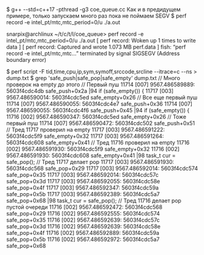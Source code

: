 $ g++ --std=c++17 -pthread -g3 coe_queue.cc
Как и в предидущем примере, только запускаем много раз пока не поймаем SEGV
$ perf record -e intel_pt/mtc,mtc_period=0/u ./a.out

snarpix@archlinux ~/t/c/t/I/coe_queue> perf record -e intel_pt/mtc,mtc_period=0/u ./a.out
[ perf record: Woken up 1 times to write data ]
[ perf record: Captured and wrote 1.073 MB perf.data ]
fish: “perf record -e intel_pt/mtc,mtc…” terminated by signal SIGSEGV (Address boundary error)

$ perf script -F tid,time,cpu,ip,sym,symoff,srccode,srcline --itrace=c --ns > dump.txt
$ grep 'safe_push\|safe_pop\|safe_empty' dump.txt
// Много проверок на empty до этого
// Первый пуш
11714 [007]  9567.486589889:      5603f4cdc4db safe_push+0x2a
|94           if (safe_empty()) {
11717 [003]  9567.486590014:      5603f4cdc5ed safe_empty+0x26
// Все еще первый пуш
11714 [007]  9567.486590055:      5603f4cdc4e7 safe_push+0x36
11714 [007]  9567.486590055:      5603f4cdc4f6 safe_push+0x45
|94           if (safe_empty()) {
11716 [002]  9567.486590347:      5603f4cdc5ed safe_empty+0x26
// Тоже первый пуш
11714 [007]  9567.486590472:      5603f4cdc502 safe_push+0x51
// Тред 11717 проверил на empty
11717 [003]  9567.486591222:      5603f4cdc5f9 safe_empty+0x32
11717 [003]  9567.486591264:      5603f4cdc608 safe_empty+0x41
// Тред 11716 проверил на empty
11716 [002]  9567.486591930:      5603f4cdc5f9 safe_empty+0x32
11716 [002]  9567.486591930:      5603f4cdc608 safe_empty+0x41
|98           task_t cur = safe_pop();
// Тред 11717 делает pop
11717 [003]  9567.486591930:      5603f4cdc568 safe_pop+0x29
11717 [003]  9567.486592014:      5603f4cdc574 safe_pop+0x35
11717 [003]  9567.486592014:      5603f4cdc57c safe_pop+0x3d
11717 [003]  9567.486592055:      5603f4cdc58e safe_pop+0x4f
11717 [003]  9567.486592347:      5603f4cdc59a safe_pop+0x5b
11717 [003]  9567.486592389:      5603f4cdc5a7 safe_pop+0x68
|98           task_t cur = safe_pop();
// Тред 11716 делает pop пустой очереди
11716 [002]  9567.486592472:      5603f4cdc568 safe_pop+0x29
11716 [002]  9567.486592555:      5603f4cdc574 safe_pop+0x35
11716 [002]  9567.486592639:      5603f4cdc57c safe_pop+0x3d
11716 [002]  9567.486592639:      5603f4cdc58e safe_pop+0x4f
11716 [002]  9567.486592889:      5603f4cdc59a safe_pop+0x5b
11716 [002]  9567.486592972:      5603f4cdc5a7 safe_pop+0x68
